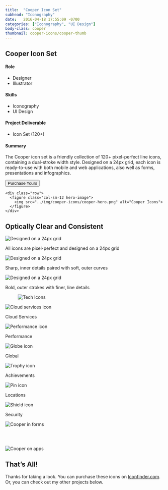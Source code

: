 ```yaml
---
title:  "Cooper Icon Set"
subhead: "Iconography"
date:   2016-04-18 17:55:09 -0700
categories: ["Iconography", "UI Design"]
body-class: cooper
thumbnail: cooper-icons/cooper-thumb
---
```

<section class="container-fluid introduction">
  <div class="container">
    <div class="row">
      <div class="col-sm-12">
        <h1 class="title">Cooper Icon Set</h1>
      </div>
    </div>
    <div class="row">
      <div class="col-md-5">
        <h4>Role</h4>
        <ul>
          <li>Designer</li>
          <li>Illustrator</li>
        </ul>
        <h4>Skills</h4>
        <ul>
          <li>Iconography</li>
          <li>UI Design</li>
        </ul>
        <h4>Project Deliverable</h4>
        <ul>
          <li>Icon Set (120+)</li>
        </ul>
      </div>
      <div class="col-md-7 summary">
        <h4>Summary</h4>
        <p>The Cooper icon set is a friendly collection of 120+ pixel-perfect line icons, containing a dual-stroke width style. Designed on a 24px grid, each icon is ready-to-use with both mobile and web applications, also well as forms, presentations and infographics.</p>
        <button class="btn" href="https://www.iconfinder.com/btamps">Purchase Yours</button>
      </div>
    </div>

    <div class="row">
      <figure class="col-sm-12 hero-image">
        <img src="../img/cooper-icons/cooper-hero.png" alt="Cooper Icons">
      </figure>
    </div>
  </div>
</section>

<section class="container-fluid design">
  <div class="container">
    <div class="row">
    <div class="col-sm-8 description center">
      <h2>Optically Clear and Consistent</h2>
    </div>
      <div class="feature col-xs-12 col-md-4">
        <img src="../img/cooper-icons/pixel-grid.png" alt="Designed on a 24px grid">
        <p>All icons are pixel-perfect and designed on a 24px grid</p>
      </div>
      <div class="feature col-xs-12 col-md-4">
        <img src="../img/cooper-icons/curves-angles.png" alt="Designed on a 24px grid">
        <p>Sharp, inner details paired with soft, outer curves</p>
      </div>
      <div class="feature col-xs-12 col-md-4">
        <img src="../img/cooper-icons/dual-stroke.png" alt="Designed on a 24px grid">
        <p>Bold, outer strokes with finer, line details</p>
      </div>
    </div>
  </div>
</section>

<section class="container icon-gallery">
  <div class="row">
    <figure class="col-sm-8 col-sm-offset-2">
      <img src="../img/cooper-icons/cooper-icon-gallery.png" alt="Tech Icons">
    </figure>
  </div>
</section>

<section class="container-fluid content-block full-gallery">
    <div class="row">
      <div class="col-xs-6 col-md-4">
        <img src="../img/cooper-icons/cloud-check.png" alt="Cloud services icon">
        <p>Cloud Services</p>
      </div>
      <div class="col-xs-6 col-md-4">
        <img src="../img/cooper-icons/performance.png" alt="Performance icon">
        <p>Performance</p>
      </div>
      <div class="col-xs-6 col-md-4">
        <img src="../img/cooper-icons/globe.png" alt="Globe icon">
        <p>Global</p>
      </div>
      <div class="col-xs-6 col-md-4">
        <img src="../img/cooper-icons/trophy.png" alt="Trophy icon">
        <p>Achievements</p>
      </div>
      <div class="col-xs-6 col-md-4">
        <img src="../img/cooper-icons/pin.png" alt="Pin icon">
        <p>Locations</p>
      </div>
      <div class="col-xs-6 col-md-4">
        <img src="../img/cooper-icons/shield.png" alt="Shield icon">
        <p>Security</p>
      </div>
  </div>
</section>

<section class="container-fluid ui-design">
  <div class="container side-by-side">
    <div class="row">
      <div class="col-xs-12 col-md-6">
        <img src="../img/cooper-icons/cooper-form.png" alt="Cooper in forms" style="max-width: 480px; margin-bottom: 60px;">
      </div>
      <div class="col-xs-12 col-md-6">
        <img src="../img/cooper-icons/cooper-mobile.png" alt="Cooper on apps" style="max-width: 400px;">
      </div>
    </div>
  </div>
</section>
<section class="container-fluid post-closing">
  <div class="container">
    <h2>That’s All!</h2>
    <p>Thanks for taking a look. You can purchase these icons on <a href="https://www.iconfinder.com/btamps">Iconfinder.com</a>. Or, you can check out my other projects below.</p>
  </div>
</section>
